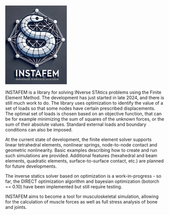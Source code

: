 ![INSTAFEM - Inverse Statics Solver](logo_small.png)

INSTAFEM is a library for solving INverse STAtics problems using the Finite Element Method. The development has just started in late 2024, and there is still much work to do.
The library uses optimization to identify the value of a set of loads so that some nodes have certain prescribed displacements. The optimal set of loads is chosen based on an objective function, that can be for example minimizing the sum of squares of the unknown forces, or the sum of their absolute values. Standard external loads and boundary conditions can also be imposed.

At the current state of development, the finite element solver supports linear tetrahedral elements, nonlinear springs, node-to-node contact and geometric nonlinearity. Basic examples describing how to create and run such simulations are provided. Additional features (hexahedral and beam elements, quadratic elements, surface-to-surface contact, etc.) are planned for future developments.

The inverse statics solver based on optimization is a work-in-progress - so far, the DIRECT optimization algorithm and bayesian optimization (botorch == 0.10) have been implemented but still require testing.

INSTAFEM aims to become a tool for musculoskeletal simulation, allowing for the calculation of muscle forces as well as full stress analysis of bone and joints.
